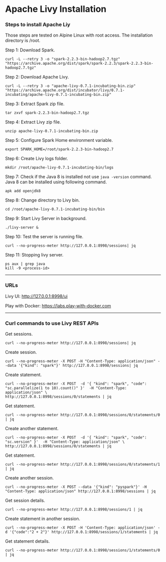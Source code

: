 # Apache Livy Installation

### Steps to install Apache Liy

Those steps are tested on Alpine Linux with root access. The installation directory is /root.

Step 1: Download Spark.
```shell
curl -L --retry 3 -o "spark-2.2.3-bin-hadoop2.7.tgz" "https://archive.apache.org/dist/spark/spark-2.2.3/spark-2.2.3-bin-hadoop2.7.tgz"
```
Step 2: Download Apache Livy.
```shell
curl -L --retry 3 -o "apache-livy-0.7.1-incubating-bin.zip" "https://archive.apache.org/dist/incubator/livy/0.7.1-incubating/apache-livy-0.7.1-incubating-bin.zip"
```
Step 3: Extract Spark zip file.
```shell
tar zxvf spark-2.2.3-bin-hadoop2.7.tgz
```
Step 4: Extract Livy zip file.
```shell
unzip apache-livy-0.7.1-incubating-bin.zip
```
Step 5: Configure Spark Home environment variable.
```shell
export SPARK_HOME=/root/spark-2.2.3-bin-hadoop2.7
```
Step 6: Create Livy logs folder.
```shell
mkdir /root/apache-livy-0.7.1-incubating-bin/logs
```
Step 7: Check if the Java 8 is installed not use `java -version` command. Java 8 can be installed using following command.
```shell
apk add openjdk8
```
Step 8: Change directory to Livy bin.
```shell
cd /root/apache-livy-0.7.1-incubating-bin/bin
```
Step 9: Start Livy Server in background.
```shell
./livy-server &
```
Step 10: Test the server is running file.
```shell
curl --no-progress-meter http://127.0.0.1:8998/sessions| jq
```
Step 11: Stopping livy server.
```shell
ps aux | grep java
kill -9 <process-id>
```
<hr>

### URLs

Livy UI: http://127.0.0.1:8998/ui

Play with Docker: https://labs.play-with-docker.com

<hr>

### Curl commands to use Livy REST APIs

Get sessions.
```shell
curl --no-progress-meter http://127.0.0.1:8998/sessions| jq
```
Create session.
```shell
curl --no-progress-meter -X POST -H "Content-Type: application/json" --data '{"kind": "spark"}' http://127.0.0.1:8998/sessions| jq
```
Create statement.
```shell
curl --no-progress-meter -X POST  -d '{ "kind": "spark", "code": "sc.parallelize(1 to 10).count()" }'  -H "Content-Type: application/json" \
http://127.0.0.1:8998/sessions/0/statements | jq
```
Get statement.
```shell
curl --no-progress-meter http://127.0.0.1:8998/sessions/0/statements/0 | jq
```
Create another statement.
```shell
curl --no-progress-meter -X POST  -d '{ "kind": "spark", "code": "sc.version" }'  -H "Content-Type: application/json" \
http://127.0.0.1:8998/sessions/0/statements | jq
```
Get statement.
```shell
curl --no-progress-meter http://127.0.0.1:8998/sessions/0/statements/1 | jq
```
Create another session.
```shell
curl --no-progress-meter -X POST --data '{"kind": "pyspark"}' -H "Content-Type: application/json" http://127.0.0.1:8998/sessions | jq
```
Get session details.
```shell
curl --no-progress-meter http://127.0.0.1:8998/sessions/1 | jq
```
Create statement in another session.
```shell
curl --no-progress-meter -X POST -H 'Content-Type: application/json' -d '{"code":"2 + 2"}' http://127.0.0.1:8998/sessions/1/statements | jq
```
Get statement details.
```shell
curl --no-progress-meter http://127.0.0.1:8998/sessions/1/statements/0 | jq
```
